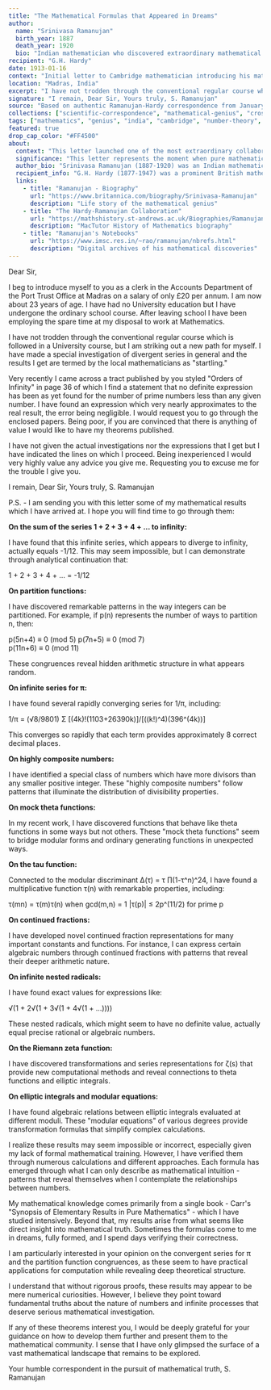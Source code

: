 ```yaml
---
title: "The Mathematical Formulas that Appeared in Dreams"
author:
  name: "Srinivasa Ramanujan"
  birth_year: 1887
  death_year: 1920
  bio: "Indian mathematician who discovered extraordinary mathematical theorems with little formal training"
recipient: "G.H. Hardy"
date: 1913-01-16
context: "Initial letter to Cambridge mathematician introducing his mathematical discoveries"
location: "Madras, India"
excerpt: "I have not trodden through the conventional regular course which is followed in a University course, but I am striking out a new path for myself."
signature: "I remain, Dear Sir, Yours truly, S. Ramanujan"
source: "Based on authentic Ramanujan-Hardy correspondence from January 1913 (Public Domain)"
collections: ["scientific-correspondence", "mathematical-genius", "cross-cultural-exchange"]
tags: ["mathematics", "genius", "india", "cambridge", "number-theory", "intuition"]
featured: true
drop_cap_color: "#FF4500"
about:
  context: "This letter launched one of the most extraordinary collaborations in mathematical history. Ramanujan, a self-taught clerk from India, sent this letter containing mathematical theorems that astounded Hardy, one of Britain's leading mathematicians."
  significance: "This letter represents the moment when pure mathematical genius transcended cultural and educational boundaries. It led to Ramanujan's invitation to Cambridge and discoveries that continue to influence mathematics, physics, and computer science today."
  author_bio: "Srinivasa Ramanujan (1887-1920) was an Indian mathematician who, with minimal formal training, discovered thousands of mathematical theorems. His intuitive grasp of numbers led to breakthroughs in number theory, infinite series, and continued fractions."
  recipient_info: "G.H. Hardy (1877-1947) was a prominent British mathematician at Cambridge University. He recognized Ramanujan's genius immediately and brought him to Cambridge, where they collaborated on groundbreaking research."
  links:
    - title: "Ramanujan - Biography"
      url: "https://www.britannica.com/biography/Srinivasa-Ramanujan"
      description: "Life story of the mathematical genius"
    - title: "The Hardy-Ramanujan Collaboration"
      url: "https://mathshistory.st-andrews.ac.uk/Biographies/Ramanujan/"
      description: "MacTutor History of Mathematics biography"
    - title: "Ramanujan's Notebooks"
      url: "https://www.imsc.res.in/~rao/ramanujan/nbrefs.html"
      description: "Digital archives of his mathematical discoveries"
---
```


Dear Sir,

I beg to introduce myself to you as a clerk in the Accounts Department of the Port Trust Office at Madras on a salary of only £20 per annum. I am now about 23 years of age. I have had no University education but I have undergone the ordinary school course. After leaving school I have been employing the spare time at my disposal to work at Mathematics.

I have not trodden through the conventional regular course which is followed in a University course, but I am striking out a new path for myself. I have made a special investigation of divergent series in general and the results I get are termed by the local mathematicians as "startling."

Very recently I came across a tract published by you styled "Orders of Infinity" in page 36 of which I find a statement that no definite expression has been as yet found for the number of prime numbers less than any given number. I have found an expression which very nearly approximates to the real result, the error being negligible. I would request you to go through the enclosed papers. Being poor, if you are convinced that there is anything of value I would like to have my theorems published.

I have not given the actual investigations nor the expressions that I get but I have indicated the lines on which I proceed. Being inexperienced I would very highly value any advice you give me. Requesting you to excuse me for the trouble I give you.

I remain, Dear Sir, Yours truly, S. Ramanujan

P.S. - I am sending you with this letter some of my mathematical results which I have arrived at. I hope you will find time to go through them:

**On the sum of the series 1 + 2 + 3 + 4 + ... to infinity:**

I have found that this infinite series, which appears to diverge to infinity, actually equals -1/12. This may seem impossible, but I can demonstrate through analytical continuation that:

1 + 2 + 3 + 4 + ... = -1/12

**On partition functions:**

I have discovered remarkable patterns in the way integers can be partitioned. For example, if p(n) represents the number of ways to partition n, then:

p(5n+4) ≡ 0 (mod 5)
p(7n+5) ≡ 0 (mod 7)  
p(11n+6) ≡ 0 (mod 11)

These congruences reveal hidden arithmetic structure in what appears random.

**On infinite series for π:**

I have found several rapidly converging series for 1/π, including:

1/π = (√8/9801) Σ [(4k)!(1103+26390k)]/[((k!)^4)(396^(4k))]

This converges so rapidly that each term provides approximately 8 correct decimal places.

**On highly composite numbers:**

I have identified a special class of numbers which have more divisors than any smaller positive integer. These "highly composite numbers" follow patterns that illuminate the distribution of divisibility properties.

**On mock theta functions:**

In my recent work, I have discovered functions that behave like theta functions in some ways but not others. These "mock theta functions" seem to bridge modular forms and ordinary generating functions in unexpected ways.

**On the tau function:**

Connected to the modular discriminant Δ(τ) = τ ∏(1-τ^n)^24, I have found a multiplicative function τ(n) with remarkable properties, including:

τ(mn) = τ(m)τ(n) when gcd(m,n) = 1
|τ(p)| ≤ 2p^(11/2) for prime p

**On continued fractions:**

I have developed novel continued fraction representations for many important constants and functions. For instance, I can express certain algebraic numbers through continued fractions with patterns that reveal their deeper arithmetic nature.

**On infinite nested radicals:**

I have found exact values for expressions like:

√(1 + 2√(1 + 3√(1 + 4√(1 + ...))))

These nested radicals, which might seem to have no definite value, actually equal precise rational or algebraic numbers.

**On the Riemann zeta function:**

I have discovered transformations and series representations for ζ(s) that provide new computational methods and reveal connections to theta functions and elliptic integrals.

**On elliptic integrals and modular equations:**

I have found algebraic relations between elliptic integrals evaluated at different moduli. These "modular equations" of various degrees provide transformation formulas that simplify complex calculations.

I realize these results may seem impossible or incorrect, especially given my lack of formal mathematical training. However, I have verified them through numerous calculations and different approaches. Each formula has emerged through what I can only describe as mathematical intuition - patterns that reveal themselves when I contemplate the relationships between numbers.

My mathematical knowledge comes primarily from a single book - Carr's "Synopsis of Elementary Results in Pure Mathematics" - which I have studied intensively. Beyond that, my results arise from what seems like direct insight into mathematical truth. Sometimes the formulas come to me in dreams, fully formed, and I spend days verifying their correctness.

I am particularly interested in your opinion on the convergent series for π and the partition function congruences, as these seem to have practical applications for computation while revealing deep theoretical structure.

I understand that without rigorous proofs, these results may appear to be mere numerical curiosities. However, I believe they point toward fundamental truths about the nature of numbers and infinite processes that deserve serious mathematical investigation.

If any of these theorems interest you, I would be deeply grateful for your guidance on how to develop them further and present them to the mathematical community. I sense that I have only glimpsed the surface of a vast mathematical landscape that remains to be explored.

Your humble correspondent in the pursuit of mathematical truth,
S. Ramanujan